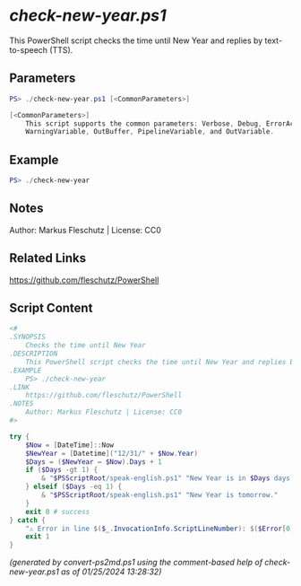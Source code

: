 *check-new-year.ps1*
================

This PowerShell script checks the time until New Year and replies by text-to-speech (TTS).

Parameters
----------
```powershell
PS> ./check-new-year.ps1 [<CommonParameters>]

[<CommonParameters>]
    This script supports the common parameters: Verbose, Debug, ErrorAction, ErrorVariable, WarningAction, 
    WarningVariable, OutBuffer, PipelineVariable, and OutVariable.
```

Example
-------
```powershell
PS> ./check-new-year

```

Notes
-----
Author: Markus Fleschutz | License: CC0

Related Links
-------------
https://github.com/fleschutz/PowerShell

Script Content
--------------
```powershell
<#
.SYNOPSIS
	Checks the time until New Year
.DESCRIPTION
	This PowerShell script checks the time until New Year and replies by text-to-speech (TTS).
.EXAMPLE
	PS> ./check-new-year
.LINK
	https://github.com/fleschutz/PowerShell
.NOTES
	Author: Markus Fleschutz | License: CC0
#>

try {
	$Now = [DateTime]::Now
	$NewYear = [Datetime]("12/31/" + $Now.Year)
	$Days = ($NewYear – $Now).Days + 1
	if ($Days -gt 1) {
		& "$PSScriptRoot/speak-english.ps1" "New Year is in $Days days."
	} elseif ($Days -eq 1) {
		& "$PSScriptRoot/speak-english.ps1" "New Year is tomorrow."
	}
	exit 0 # success
} catch {
	"⚠️ Error in line $($_.InvocationInfo.ScriptLineNumber): $($Error[0])"
	exit 1
}
```

*(generated by convert-ps2md.ps1 using the comment-based help of check-new-year.ps1 as of 01/25/2024 13:28:32)*
